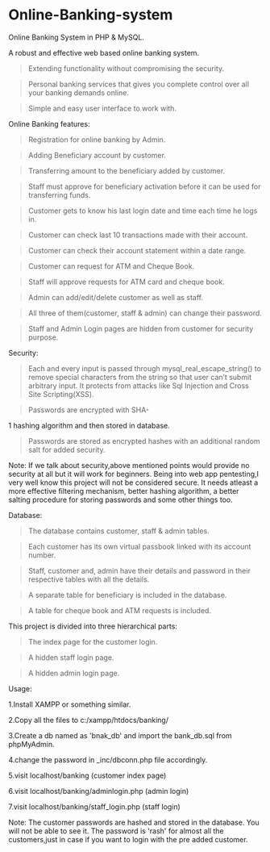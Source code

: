 ﻿# Online-Banking-system
Online Banking System in PHP & MySQL.



A robust and effective web based online banking system.

>Extending functionality without compromising the security.

>Personal banking services that gives you complete control over all your banking demands online.

>Simple and easy user interface to work with.

Online Banking features:

>Registration for online banking by Admin.

>Adding Beneficiary account by customer.

>Transferring amount to the beneficiary added by customer.

>Staff must approve for beneficiary activation before it can be used for transferring funds.

>Customer gets to know his last login date and time each time he logs in.

>Customer can check last 10 transactions made with their account.


>Customer can check their account statement within a date range.

>Customer can request for ATM and Cheque Book.



>Staff will approve requests for ATM card and cheque book.

>Admin can add/edit/delete customer as well as staff.


>All three of them(customer, staff & admin) can change their password.


>Staff and Admin Login pages are hidden from customer for security purpose.



Security:

>Each and every input is passed through mysql_real_escape_string() to remove special characters from the string so that user can’t submit arbitrary input. It protects from attacks like Sql Injection and Cross Site Scripting(XSS).

>Passwords are encrypted with SHA- 

1  hashing algorithm and then stored in database.

>Passwords are stored as encrypted hashes with an additional random salt for added security.

Note: If we talk about security,above mentioned points would provide no security at all but it will work for beginners. Being into web app pentesting,I very well know this project will not be considered secure. It needs atleast a more effective filtering mechanism, better hashing algorithm, a better salting procedure for storing passwords and some other things too.



Database:

>The database contains customer, staff & admin tables.

>Each customer has its own virtual passbook linked with its account number.

>Staff, customer and, admin have their details and password in their respective tables with all the details.

>A separate table for beneficiary is included in the database.

>A table for cheque book and ATM requests is included.


This project is divided into three hierarchical parts: 

>The index page for the customer login.

>A hidden staff login page.

>A hidden admin login page.

Usage:

1.Install XAMPP or something similar.



2.Copy all the files to c:/xampp/htdocs/banking/



3.Create a db named as 'bnak_db' and import the bank_db.sql from phpMyAdmin.



4.change the password in _inc/dbconn.php file accordingly.



5.visit localhost/banking (customer index page)



6.visit localhost/banking/adminlogin.php (admin login)



7.visit localhost/banking/staff_login.php (staff login)

Note: The customer passwords are hashed and stored in the database. You will not be able to see it.
The password is 'rash' for almost all the customers,just in case if you want to login with the pre added customer. 


